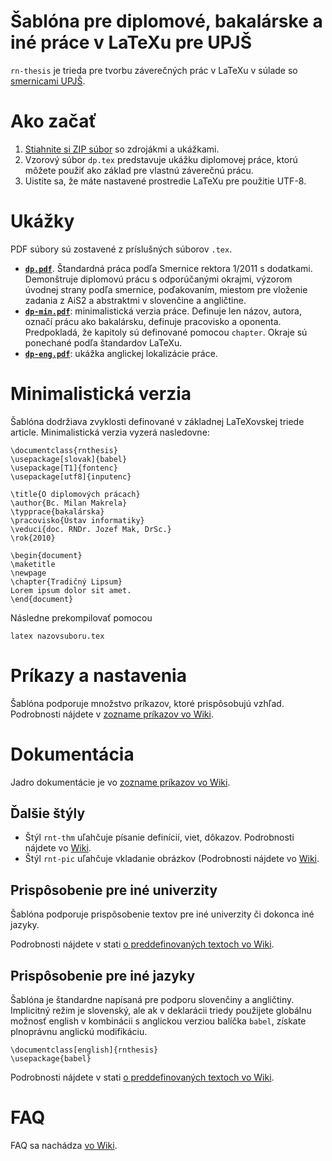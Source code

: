 Šablóna pre diplomové, bakalárske a iné práce v LaTeXu pre UPJŠ
===============================================================

`rn-thesis` je trieda pre tvorbu záverečných prác v LaTeXu v súlade so [smernicami UPJŠ](http://www.upjs.sk/pracoviska/univerzitna-kniznica/zaverecne-prace/).

Ako začať
=========
1.	[Stiahnite si ZIP súbor](https://github.com/novotnyr/rnthesis/archive/master.zip) so zdrojákmi a ukážkami.
2.	Vzorový súbor `dp.tex` predstavuje ukážku diplomovej práce, ktorú môžete použiť ako základ pre vlastnú záverečnú prácu.
3.	Uistite sa, že máte nastavené prostredie LaTeXu pre použitie UTF-8.


Ukážky
======
PDF súbory sú zostavené z príslušných súborov `.tex`.

*	[**`dp.pdf`**](https://github.com/novotnyr/rnthesis/blob/master/dp.pdf). Štandardná práca podľa Smernice rektora 1/2011 s dodatkami. Demonštruje diplomovú prácu s odporúčanými okrajmi, výzorom úvodnej strany podľa smernice, poďakovaním, miestom pre vloženie zadania z AiS2 a abstraktmi v slovenčine a angličtine.
*	[**`dp-min.pdf`**](https://github.com/novotnyr/rnthesis/blob/master/dp-min.pdf): minimalistická verzia práce. Definuje len názov, autora, označí prácu ako bakalársku, definuje pracovisko a oponenta. Predpokladá, že kapitoly sú definované pomocou `chapter`. Okraje sú ponechané podľa štandardov LaTeXu.
*	[**`dp-eng.pdf`**](https://github.com/novotnyr/rnthesis/blob/master/dp-eng.pdf): ukážka anglickej lokalizácie práce.

Minimalistická verzia
=====================

Šablóna dodržiava zvyklosti definované v základnej LaTeXovskej triede article. Minimalistická verzia vyzerá nasledovne:

	\documentclass{rnthesis}
	\usepackage[slovak]{babel}
	\usepackage[T1]{fontenc}
	\usepackage[utf8]{inputenc}

	\title{O diplomových prácach}
	\author{Bc. Milan Makrela}
	\typprace{bakalárska}
	\pracovisko{Ústav informatiky}
	\veduci{doc. RNDr. Jozef Mak, DrSc.}
	\rok{2010}

	\begin{document}
	\maketitle
	\newpage
	\chapter{Tradičný Lipsum}
	Lorem ipsum dolor sit amet.
	\end{document}

Následne prekompilovať pomocou

	latex nazovsuboru.tex

Príkazy a nastavenia
====================

Šablóna podporuje množstvo príkazov, ktoré prispôsobujú vzhľad. Podrobnosti nájdete v [zozname príkazov vo Wiki](https://github.com/novotnyr/rnthesis/wiki/Mo%C5%BEnosti-triedy-a-zoznam-pr%C3%ADkazov).


Dokumentácia
============
Jadro dokumentácie je vo [zozname príkazov vo Wiki](https://github.com/novotnyr/rnthesis/wiki/).

Ďalšie štýly
------------

*	Štýl `rnt-thm` uľahčuje písanie definícií, viet, dôkazov. Podrobnosti nájdete vo [Wiki](https://github.com/novotnyr/rnthesis/wiki/rnt-thm.sty:-%C5%A1t%C3%BDl-pre-vety,-defin%C3%ADcie-a-d%C3%B4kazy).
*	Štýl `rnt-pic` uľahčuje vkladanie obrázkov (Podrobnosti nájdete vo [Wiki](https://github.com/novotnyr/rnthesis/wiki/rnt-pic.sty:-%C5%A1t%C3%BDl-pre-jednoduch%C3%A9-vkladanie-obr%C3%A1zkov).

Prispôsobenie pre iné univerzity
--------------------------------

Šablóna podporuje prispôsobenie textov pre iné univerzity či dokonca iné jazyky.

Podrobnosti nájdete v stati [o preddefinovaných textoch vo Wiki](https://github.com/novotnyr/rnthesis/wiki/Preddefinovan%C3%A9-texty).

Prispôsobenie pre iné jazyky
----------------------------

Šablóna je štandardne napísaná pre podporu slovenčiny a angličtiny. Implicitný režim je slovenský, ale ak v deklarácii triedy použijete globálnu možnosť english v kombinácii s anglickou verziou balíčka `babel`, získate plnoprávnu anglickú modifikáciu.

	\documentclass[english]{rnthesis}
	\usepackage{babel}

Podrobnosti nájdete v stati [o preddefinovaných textoch vo Wiki](https://github.com/novotnyr/rnthesis/wiki/Preddefinovan%C3%A9-texty).

FAQ
===
FAQ sa nachádza [vo Wiki](https://github.com/novotnyr/rnthesis/wiki/FAQ:-%C4%8Casto-kladen%C3%A9-ot%C3%A1zky).
